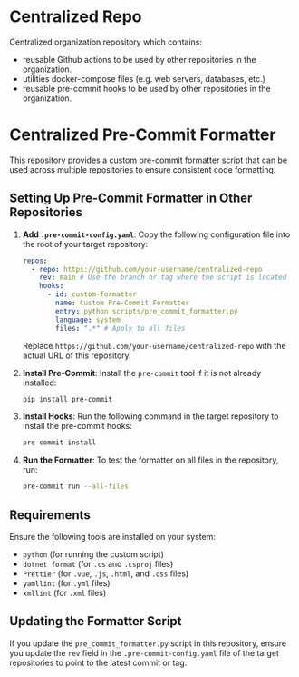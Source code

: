 # Centralized Repo

Centralized organization repository which contains:

- reusable Github actions to be used by other repositories in the organization.
- utilities docker-compose files (e.g. web servers, databases, etc.)
- reusable pre-commit hooks to be used by other repositories in the organization.

# Centralized Pre-Commit Formatter

This repository provides a custom pre-commit formatter script that can be used across multiple repositories to ensure consistent code formatting.

## Setting Up Pre-Commit Formatter in Other Repositories

1. **Add `.pre-commit-config.yaml`**:
   Copy the following configuration file into the root of your target repository:

   ```yaml
   repos:
     - repo: https://github.com/your-username/centralized-repo
       rev: main # Use the branch or tag where the script is located
       hooks:
         - id: custom-formatter
           name: Custom Pre-Commit Formatter
           entry: python scripts/pre_commit_formatter.py
           language: system
           files: ".*" # Apply to all files
   ```

   Replace `https://github.com/your-username/centralized-repo` with the actual URL of this repository.

2. **Install Pre-Commit**:
   Install the `pre-commit` tool if it is not already installed:

   ```bash
   pip install pre-commit
   ```

3. **Install Hooks**:
   Run the following command in the target repository to install the pre-commit hooks:

   ```bash
   pre-commit install
   ```

4. **Run the Formatter**:
   To test the formatter on all files in the repository, run:
   ```bash
   pre-commit run --all-files
   ```

## Requirements

Ensure the following tools are installed on your system:

- `python` (for running the custom script)
- `dotnet format` (for `.cs` and `.csproj` files)
- `Prettier` (for `.vue`, `.js`, `.html`, and `.css` files)
- `yamllint` (for `.yml` files)
- `xmllint` (for `.xml` files)

## Updating the Formatter Script

If you update the `pre_commit_formatter.py` script in this repository, ensure you update the `rev` field in the `.pre-commit-config.yaml` file of the target repositories to point to the latest commit or tag.
